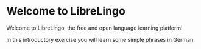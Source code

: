# Welcome to LibreLingo

Welcome to LibreLingo, the free and open language learning platform!

In this introductory exercise you will learn some simple phrases in German.
